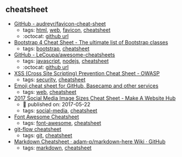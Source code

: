 cheatsheet 
---
* [GitHub - audreyr/favicon-cheat-sheet](https://github.com/audreyr/favicon-cheat-sheet)
    * tags: [html](../tags/html.md), [web](../tags/web.md), [favicon](../tags/favicon.md), [cheatsheet](../tags/cheatsheet.md)
    * :octocat: [github url](https://github.com/audreyr/favicon-cheat-sheet)
* [Bootstrap 4 Cheat Sheet - The ultimate list of Bootstrap classes](https://hackerthemes.com/bootstrap-cheatsheet/)
    * tags: [bootstrap](../tags/bootstrap.md), [cheatsheet](../tags/cheatsheet.md)
* [GitHub - LeCoupa/awesome-cheatsheets](https://github.com/LeCoupa/awesome-cheatsheets)
    * tags: [javascript](../tags/javascript.md), [nodejs](../tags/nodejs.md), [cheatsheet](../tags/cheatsheet.md)
    * :octocat: [github url](https://github.com/LeCoupa/awesome-cheatsheets)
* [XSS (Cross Site Scripting) Prevention Cheat Sheet - OWASP](https://www.owasp.org/index.php/XSS_(Cross_Site_Scripting)_Prevention_Cheat_Sheet)
    * tags: [security](../tags/security.md), [cheatsheet](../tags/cheatsheet.md)
* [Emoji cheat sheet for GitHub, Basecamp and other services](https://www.webpagefx.com/tools/emoji-cheat-sheet/)
    * tags: [web](../tags/web.md), [cheatsheet](../tags/cheatsheet.md)
* [2017 Social Media Image Sizes Cheat Sheet - Make A Website Hub](https://makeawebsitehub.com/social-media-image-sizes-cheat-sheet/)
    * :calendar: published on: 2017-05-22
    * tags: [social-media](../tags/social-media.md), [cheatsheet](../tags/cheatsheet.md)
* [Font Awesome Cheatsheet](http://fontawesome.io/cheatsheet/)
    * tags: [font-awesome](../tags/font-awesome.md), [cheatsheet](../tags/cheatsheet.md)
* [git-flow cheatsheet](https://danielkummer.github.io/git-flow-cheatsheet/)
    * tags: [git](../tags/git.md), [cheatsheet](../tags/cheatsheet.md)
* [Markdown Cheatsheet · adam-p/markdown-here Wiki · GitHub](https://github.com/adam-p/markdown-here/wiki/Markdown-Cheatsheet)
    * tags: [markdown](../tags/markdown.md), [cheatsheet](../tags/cheatsheet.md)
